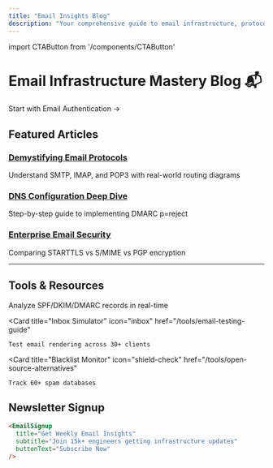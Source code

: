```yaml
---
title: "Email Insights Blog"
description: "Your comprehensive guide to email infrastructure, protocols, and deliverability"
---
```


import CTAButton from '/components/CTAButton'

# Email Infrastructure Mastery Blog 📬

<CTAButton href="/blog/dns-guides/spf-records" className="primary">
  Start with Email Authentication →
</CTAButton>

## Featured Articles

### [Demystifying Email Protocols](/blog/email-basics/protocols-explained)
Understand SMTP, IMAP, and POP3 with real-world routing diagrams

### [DNS Configuration Deep Dive](/blog/dns-guides/dmarc-implementation)
Step-by-step guide to implementing DMARC p=reject

### [Enterprise Email Security](/blog/advanced/email-encryption-methods)
Comparing STARTTLS vs S/MIME vs PGP encryption

---

## Tools & Resources
<CardGroup cols={3}>
  <Card 
    title="DNS Inspector" 
    icon="magnifying-glass"
    href="/tools/dns-lookup-tools"
  >
    Analyze SPF/DKIM/DMARC records in real-time
  </Card>
  
  <Card
    title="Inbox Simulator"
    icon="inbox"
    href="/tools/email-testing-guide"
  >
    Test email rendering across 30+ clients
  </Card>

  <Card
    title="Blacklist Monitor"
    icon="shield-check"
    href="/tools/open-source-alternatives"
  >
    Track 60+ spam databases
  </Card>
</CardGroup>

## Newsletter Signup
```markdown
<EmailSignup 
  title="Get Weekly Email Insights"
  subtitle="Join 15k+ engineers getting infrastructure updates"
  buttonText="Subscribe Now"
/>